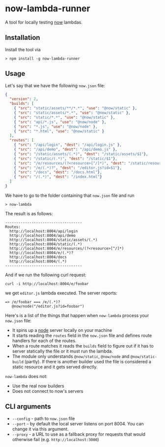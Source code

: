 # now-lambda-runner

A tool for locally testing [now](https://zeit.co/now) lambdas.

## Installation

Install the tool via

```
> npm install -g now-lambda-runner
```

## Usage

Let's say that we have the following `now.json` file:

```json
{
  "version": 2,
  "builds": [
    { "src": "static/assets/**/*.*", "use": "@now/static" },
    { "src": "static/assets/*.*", "use": "@now/static" },
    { "src": "static/*.*", "use": "@now/static" },
    { "src": "api/*.js", "use": "@now/node" },
    { "src": "*.js", "use": "@now/node" },
    { "src": "*.html", "use": "@now/static" }
  ],
  "routes": [
    { "src": "/api/login", "dest": "/api/login.js" },
    { "src": "/api/demo", "dest": "/api/demo.js" },
    { "src": "/static/assets/(.*)", "dest": "/static/assets/$1"},
    { "src": "/static/(.*)", "dest": "/static/$1"},
    { "src": "/e/resources/(?<resource>[^/]*)", "dest": "/static/resources/$resource"},
    { "src": "/e/(.*)?", "dest": "/editor.js?id=$1"},
    { "src": "/docs", "dest": "/docs.html"},
    { "src": "/(.*)", "dest": "/index.html"}
  ]
}
```

We have to go to the folder containing that `now.json` file and run

```
> now-lambda
```

The result is as follows:

```
-----------------------------------
Routes:
  http://localhost:8004/api/login
  http://localhost:8004/api/demo
  http://localhost:8004/static/assets/(.*)
  http://localhost:8004/static/(.*)
  http://localhost:8004/e/resources/(?<resource>[^/]*)
  http://localhost:8004/e/(.*)?
  http://localhost:8004/docs
  http://localhost:8004/(.*)
-----------------------------------
```

And if we run the following curl request:

```
curl -i http://localhost:8004/e/foobar
```

we get `editor.js` lambda executed. The server reports:

```
=> /e/foobar === /e/(.*)?
   @now/node("/editor.js?id=foobar")
```

Here's is a list of the things that happen when `now-lambda` process your `now.json` file:

* It spins up a [node](https://nodejs.org/api/http.html) server locally on your machine
* It starts reading the `routes` field in the `now.json` file and defines route handlers for each of the routes.
* When a route matches it reads the `builds` field to figure out if it has to server statically the file or it must run the lambda.
* The module only understands `@now/static`, `@now/node` and `@now/static-build` (partly). If there is another builder used the file is considered a static resource and it gets served directly.

`now-lambda` does not:
* Use the real now builders
* Does not connect to now's servers

## CLI arguments

* `--config` - path to `now.json` file
* `--port` - by default the local server listens on port 8004. You can change it via this argument.
* `--proxy` - a URL to use as a fallback proxy for requests that would otherwise fail (e.g. `http://localhost:3000`)